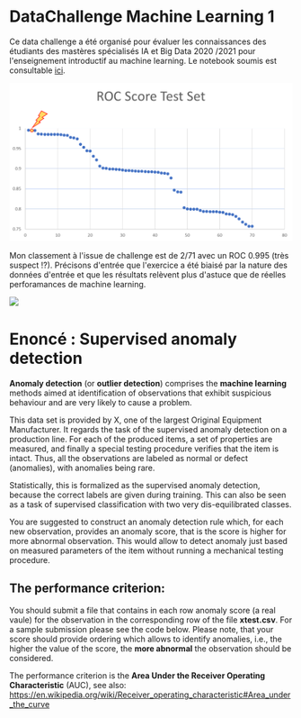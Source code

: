 # DataChallenge Machine Learning 1  

Ce data challenge a été organisé pour évaluer les connaissances des étudiants des mastères spécialisés IA et Big Data 2020 /2021 pour l'enseignement introductif au machine learning. Le notebook soumis est consultable [ici](https://github.com/PhileasFrog/DataChallenge_ML/blob/main/notebook/Data_Challenge_Jeancler_D.ipynb).

![text](image/Ranking.png) 

Mon classement à l'issue de challenge est de 2/71 avec un ROC 0.995 (très suspect !?). Précisons d'entrée que l'exercice a été biaisé par la nature des données d'entrée et que les résultats relèvent plus d'astuce que de réelles perforamances de machine learning. 

![](https://media.giphy.com/media/3ornjSL2sBcPflIDiU/giphy.gif)

# Enoncé : Supervised anomaly detection

**Anomaly detection** (or **outlier detection**) comprises the **machine learning** methods aimed at identification of observations that exhibit suspicious behaviour and are very likely to cause a problem. 

This data set is provided by X, one of the largest Original Equipment Manufacturer. It regards the task of the supervised anomaly detection on a production line. For each of the produced items, a set of properties are measured, and finally a special testing procedure verifies that the item is intact. Thus, all the observations are labeled as normal or defect (anomalies), with anomalies being rare.

Statistically, this is formalized as the supervised anomaly detection, because the correct labels are given during training. This can also be seen as a task of supervised classification with two very dis-equilibrated classes.

You are suggested to construct an anomaly detection rule which, for each new observation, provides an anomaly score, that is the score is higher for more abnormal observation. This would allow to detect anomaly just based on measured parameters of the item without running a mechanical testing procedure.

## The performance criterion:

You should submit a file that contains in each row anomaly score (a real vaule) for the observation in the corresponding row of the file **xtest.csv**. For a sample submission please see the code below. Please note, that your score should provide ordering which allows to identify anomalies, i.e., the higher the value of the score, the **more abnormal** the observation should be considered.

The performance criterion is the **Area Under the Receiver Operating Characteristic** (AUC), see also:
https://en.wikipedia.org/wiki/Receiver_operating_characteristic#Area_under_the_curve
